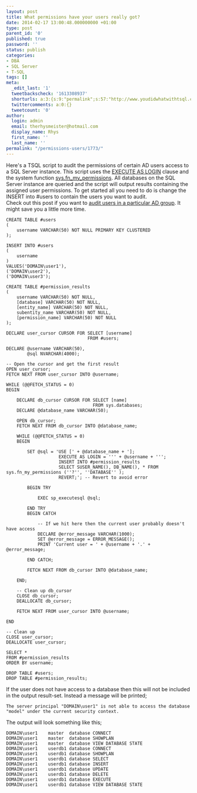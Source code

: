 ```yaml
---
layout: post
title: What permissions have your users really got?
date: 2014-02-17 13:00:48.000000000 +01:00
type: post
parent_id: '0'
published: true
password: ''
status: publish
categories:
- DBA
- SQL Server
- T-SQL
tags: []
meta:
  _edit_last: '1'
  tweetbackscheck: '1613308937'
  shorturls: a:3:{s:9:"permalink";s:57:"http://www.youdidwhatwithtsql.com/permissions-users/1773/";s:7:"tinyurl";s:26:"http://tinyurl.com/ovjlcbm";s:4:"isgd";s:19:"http://is.gd/dyOYHZ";}
  twittercomments: a:0:{}
  tweetcount: '0'
author:
  login: admin
  email: therhysmeister@hotmail.com
  display_name: Rhys
  first_name: ''
  last_name: ''
permalink: "/permissions-users/1773/"
---
```

Here's a TSQL script to audit the permissions of certain AD users access to a SQL Server instance. This script uses the [EXECUTE AS LOGIN](http://msdn.microsoft.com/en-us/library/ms181362.aspx "EXECUTE AS LOGIN TSQL Clause") clause and the system function [sys.fn\_my\_permissions](http://technet.microsoft.com/en-us/library/ms176097.aspx "TSQL sys.fn\_my\_permissions System function."). All databases on the SQL Server instance are queried and the script will output results containing the assigned user permissions. To get started all you need to do is change the INSERT into #users to contain the users you want to audit.  
Check out this post if you want to [audit users in a particular AD group](http://www.youdidwhatwithtsql.com/powershell-active-directory-group/1633/ "Powershell AD Group"). It might save you a little more time.

```
CREATE TABLE #users
(
	username VARCHAR(50) NOT NULL PRIMARY KEY CLUSTERED
);

INSERT INTO #users
(
	username
)
VALUES('DOMAIN\user1'),
('DOMAIN\user2'),
('DOMAIN\user3');

CREATE TABLE #permission_results
(
	username VARCHAR(50) NOT NULL,
	[database] VARCHAR(50) NOT NULL,
	[entity_name] VARCHAR(50) NOT NULL,
	subentity_name VARCHAR(50) NOT NULL,
	[permission_name] VARCHAR(50) NOT NULL
);

DECLARE user_cursor CURSOR FOR SELECT [username]
							   FROM #users;

DECLARE @username VARCHAR(50),
		@sql NVARCHAR(4000);

-- Open the cursor and get the first result
OPEN user_cursor;
FETCH NEXT FROM user_cursor INTO @username;

WHILE (@@FETCH_STATUS = 0)
BEGIN

	DECLARE db_cursor CURSOR FOR SELECT [name]
								 FROM sys.databases;
	DECLARE @database_name VARCHAR(50);

	OPEN db_cursor;
	FETCH NEXT FROM db_cursor INTO @database_name;

	WHILE (@@FETCH_STATUS = 0)
	BEGIN

		SET @sql = 'USE [' + @database_name + '];
					EXECUTE AS LOGIN = ''' + @username + ''';
					INSERT INTO #permission_results
					SELECT SUSER_NAME(), DB_NAME(), * FROM sys.fn_my_permissions (''?'', ''DATABASE'' );
					REVERT;'; -- Revert to avoid error

		BEGIN TRY

			EXEC sp_executesql @sql;

		END TRY
		BEGIN CATCH

			-- If we hit here then the current user probably doesn't have access
			DECLARE @error_message VARCHAR(1000);
			SET @error_message = ERROR_MESSAGE();
			PRINT 'Current user = ' + @username + '.' + @error_message;

		END CATCH;

		FETCH NEXT FROM db_cursor INTO @database_name;

	END;

	-- Clean up db_cursor
	CLOSE db_cursor;
	DEALLOCATE db_cursor;

	FETCH NEXT FROM user_cursor INTO @username;

END

-- Clean up
CLOSE user_cursor;
DEALLOCATE user_cursor;

SELECT *
FROM #permission_results
ORDER BY username;

DROP TABLE #users;
DROP TABLE #permission_results;
```

If the user does not have access to a database then this will not be included in the output result-set. Instead a message will be printed;

```
The server principal "DOMAIN\user1" is not able to access the database "model" under the current security context.
```

The output will look something like this;

```
DOMAIN\user1	master	database CONNECT
DOMAIN\user1	master	database SHOWPLAN
DOMAIN\user1	master	database VIEW DATABASE STATE
DOMAIN\user1	userdb1	database CONNECT
DOMAIN\user1	userdb1	database SHOWPLAN
DOMAIN\user1	userdb1	database SELECT
DOMAIN\user1	userdb1	database INSERT
DOMAIN\user1	userdb1	database UPDATE
DOMAIN\user1	userdb1	database DELETE
DOMAIN\user1	userdb1	database EXECUTE
DOMAIN\user1	userdb1	database VIEW DATABASE STATE
```
